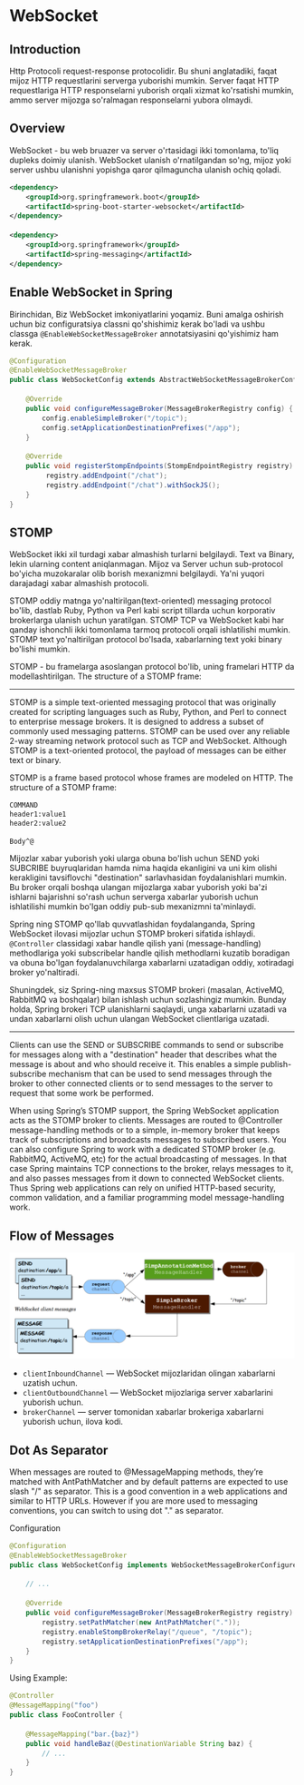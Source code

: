 # WebSocket

## Introduction

Http Protocoli request-response protocolidir. Bu shuni anglatadiki, faqat mijoz HTTP requestlarini serverga yuborishi
mumkin. Server faqat HTTP requestlariga HTTP responselarni yuborish orqali xizmat ko'rsatishi mumkin, ammo server 
mijozga so'ralmagan responselarni yubora olmaydi.

## Overview

WebSocket - bu web bruazer va server o'rtasidagi ikki tomonlama, to'liq dupleks doimiy ulanish. WebSocket ulanish 
o'rnatilgandan so'ng, mijoz yoki server ushbu ulanishni yopishga qaror qilmaguncha ulanish ochiq qoladi.

```xml
<dependency>
    <groupId>org.springframework.boot</groupId>
    <artifactId>spring-boot-starter-websocket</artifactId>
</dependency>

<dependency>
    <groupId>org.springframework</groupId>
    <artifactId>spring-messaging</artifactId>
</dependency>
```

## Enable WebSocket in Spring

Birinchidan, Biz WebSocket imkoniyatlarini yoqamiz. Buni amalga oshirish uchun biz configuratsiya classni qo'shishimiz 
kerak bo'ladi va ushbu classga `@EnableWebSocketMessageBroker` annotatsiyasini qo'yishimiz ham kerak.

```java
@Configuration
@EnableWebSocketMessageBroker
public class WebSocketConfig extends AbstractWebSocketMessageBrokerConfigurer {

    @Override
    public void configureMessageBroker(MessageBrokerRegistry config) {
        config.enableSimpleBroker("/topic");
        config.setApplicationDestinationPrefixes("/app");
    }

    @Override
    public void registerStompEndpoints(StompEndpointRegistry registry) {
         registry.addEndpoint("/chat");
         registry.addEndpoint("/chat").withSockJS();
    }
}
```

## STOMP

WebSocket ikki xil turdagi xabar almashish turlarni belgilaydi. Text va Binary, lekin ularning content aniqlanmagan.
Mijoz va Server uchun sub-protocol bo'yicha muzokaralar olib borish mexanizmni belgilaydi. Ya'ni yuqori darajadagi
xabar almashish protocoli.

STOMP oddiy matnga yo'naltirilgan(text-oriented) messaging protocol bo'lib, dastlab Ruby, Python va Perl kabi script
tillarda uchun korporativ brokerlarga ulanish uchun yaratilgan. STOMP TCP va WebSocket kabi har qanday ishonchli
ikki tomonlama tarmoq protocoli orqali ishlatilishi mumkin. STOMP text yo'naltirilgan protocol bo'lsada, xabarlarning
text yoki binary bo'lishi mumkin.

STOMP - bu framelarga asoslangan protocol bo'lib, uning framelari HTTP da modellashtirilgan.
The structure of a STOMP frame:

---

STOMP is a simple text-oriented messaging protocol that was originally created for scripting languages such as Ruby, 
Python, and Perl to connect to enterprise message brokers. It is designed to address a subset of commonly used messaging
patterns. STOMP can be used over any reliable 2-way streaming network protocol such as TCP and WebSocket. Although STOMP
is a text-oriented protocol, the payload of messages can be either text or binary.

STOMP is a frame based protocol whose frames are modeled on HTTP. The structure of a STOMP frame:

```
COMMAND
header1:value1
header2:value2

Body^@
```

Mijozlar xabar yuborish yoki ularga obuna bo'lish uchun SEND yoki SUBCRIBE buyruqlaridan hamda nima haqida ekanligini
va uni kim olishi kerakligini tavsiflovchi "destination" sarlavhasidan foydalanishlari mumkin. Bu broker orqali
boshqa ulangan mijozlarga xabar yuborish yoki ba'zi ishlarni bajarishni so'rash uchun serverga xabarlar yuborish uchun
ishlatilishi mumkin bo'lgan oddiy pub-sub mexanizmni ta'minlaydi.

Spring ning STOMP qo'llab quvvatlashidan foydalanganda, Spring WebSocket ilovasi mijozlar uchun STOMP brokeri sifatida
ishlaydi. `@Controller` classidagi xabar handle qilish yani (message-handling) methodlariga yoki subscribelar handle
qilish methodlarni kuzatib boradigan va obuna bo'lgan foydalanuvchilarga xabarlarni uzatadigan oddiy, xotiradagi broker
yo'naltiradi.

Shuningdek, siz Spring-ning maxsus STOMP brokeri (masalan, ActiveMQ, RabbitMQ va boshqalar) bilan ishlash uchun 
sozlashingiz mumkin. Bunday holda, Spring brokeri TCP ulanishlarni saqlaydi, unga xabarlarni uzatadi va undan xabarlarni
olish uchun ulangan WebSocket clientlariga uzatadi.

---

Clients can use the SEND or SUBSCRIBE commands to send or subscribe for messages along with a "destination" header that
describes what the message is about and who should receive it. This enables a simple publish-subscribe mechanism that 
can be used to send messages through the broker to other connected clients or to send messages to the server to request
that some work be performed.

When using Spring’s STOMP support, the Spring WebSocket application acts as the STOMP broker to clients. Messages are 
routed to @Controller message-handling methods or to a simple, in-memory broker that keeps track of subscriptions and 
broadcasts messages to subscribed users. You can also configure Spring to work with a dedicated STOMP broker (e.g. 
RabbitMQ, ActiveMQ, etc) for the actual broadcasting of messages. In that case Spring maintains TCP connections to the
broker, relays messages to it, and also passes messages from it down to connected WebSocket clients. Thus Spring web 
applications can rely on unified HTTP-based security, common validation, and a familiar programming model 
message-handling work.

## Flow of Messages

![broker](static/images/broker.png)

* `clientInboundChannel` — WebSocket mijozlaridan olingan xabarlarni uzatish uchun.
* `clientOutboundChannel` — WebSocket mijozlariga server xabarlarini yuborish uchun.
* `brokerChannel` — server tomonidan xabarlar brokeriga xabarlarni yuborish uchun, ilova kodi.

## Dot As Separator

When messages are routed to @MessageMapping methods, they’re matched with AntPathMatcher and by default patterns are 
expected to use slash "/" as separator. This is a good convention in a web applications and similar to HTTP URLs. 
However if you are more used to messaging conventions, you can switch to using dot "." as separator.

Configuration

```java
@Configuration
@EnableWebSocketMessageBroker
public class WebSocketConfig implements WebSocketMessageBrokerConfigurer {

    // ...

    @Override
    public void configureMessageBroker(MessageBrokerRegistry registry) {
        registry.setPathMatcher(new AntPathMatcher("."));
        registry.enableStompBrokerRelay("/queue", "/topic");
        registry.setApplicationDestinationPrefixes("/app");
    }
}
```

Using Example:

```java
@Controller
@MessageMapping("foo")
public class FooController {

    @MessageMapping("bar.{baz}")
    public void handleBaz(@DestinationVariable String baz) {
        // ...
    }
}
```
